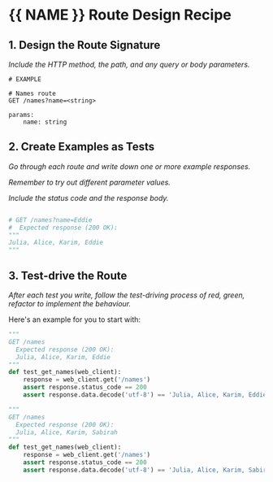 # {{ NAME }} Route Design Recipe

## 1. Design the Route Signature

_Include the HTTP method, the path, and any query or body parameters._

```
# EXAMPLE

# Names route
GET /names?name=<string>

params:
    name: string

```

## 2. Create Examples as Tests

_Go through each route and write down one or more example responses._

_Remember to try out different parameter values._

_Include the status code and the response body._

```python

# GET /names?name=Eddie
#  Expected response (200 OK):
"""
Julia, Alice, Karim, Eddie
"""

```

## 3. Test-drive the Route

_After each test you write, follow the test-driving process of red, green, refactor to implement the behaviour._

Here's an example for you to start with:

```python
"""
GET /names
  Expected response (200 OK):
  Julia, Alice, Karim, Eddie
"""
def test_get_names(web_client):
    response = web_client.get('/names')
    assert response.status_code == 200
    assert response.data.decode('utf-8') == 'Julia, Alice, Karim, Eddie'

"""
GET /names
  Expected response (200 OK):
  Julia, Alice, Karim, Sabirah
"""
def test_get_names(web_client):
    response = web_client.get('/names')
    assert response.status_code == 200
    assert response.data.decode('utf-8') == 'Julia, Alice, Karim, Sabirah'